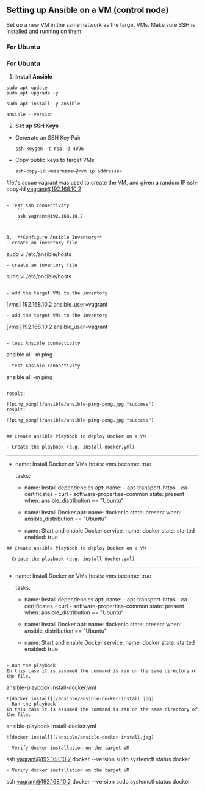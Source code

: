 
## Setting up Ansible on a VM (control node)
Set up a new VM in the same network as the target VMs. Make sure SSH is installed and running on them

### For Ubuntu
### For Ubuntu

1. **Install Ansible**
```
sudo apt update
sudo apt upgrade -y

sudo apt install -y ansible

ansible --version
```


2. **Set up SSH Keys**
- Generate an SSH Key Pair
    ```
    ssh-keygen -t rsa -b 4096
    ```

- Copy public keys to target VMs
    ```
    ssh-copy-id <username>@<vm ip addresse>

#let's assue vagrant was used to create the VM, and given a random IP
ssh-copy-id vagrant@192.168.10.2
```

- Test ssh connectivity
    ```
    ssh vagrant@192.168.10.2
    ```


3.  **Configure Ansible Inventory**
- create an inventory file
```
sudo vi /etc/ansible/hosts
```
- create an inventory file
```
sudo vi /etc/ansible/hosts
```

- add the target VMs to the inventory
```
[vms]
192.168.10.2 ansible_user=vagrant
```
- add the target VMs to the inventory
```
[vms]
192.168.10.2 ansible_user=vagrant
```

- test Ansible connectivity
```
ansible all -m ping
```
- test Ansible connectivity
```
ansible all -m ping
```

result:

![ping_pong](/ansible/ansible-ping-pong.jpg "success")
result:

![ping_pong](/ansible/ansible-ping-pong.jpg "success")


## Create Ansible Playbook to deploy Docker on a VM

- Create the playbook (e.g. install-docker.yml)
```
---
- name: Install Docker on VMs
  hosts: vms
  become: true

  tasks:
    - name: Install dependencies
      apt:
        name:
          - apt-transport-https
          - ca-certificates
          - curl
          - software-properties-common
        state: present
      when: ansible_distribution == "Ubuntu"

    - name: Install Docker
      apt:
        name: docker.io
        state: present
      when: ansible_distribution == "Ubuntu"

    - name: Start and enable Docker
      service:
        name: docker
        state: started
        enabled: true
```
## Create Ansible Playbook to deploy Docker on a VM

- Create the playbook (e.g. install-docker.yml)
```
---
- name: Install Docker on VMs
  hosts: vms
  become: true

  tasks:
    - name: Install dependencies
      apt:
        name:
          - apt-transport-https
          - ca-certificates
          - curl
          - software-properties-common
        state: present
      when: ansible_distribution == "Ubuntu"

    - name: Install Docker
      apt:
        name: docker.io
        state: present
      when: ansible_distribution == "Ubuntu"

    - name: Start and enable Docker
      service:
        name: docker
        state: started
        enabled: true
```

- Run the playbook
In this case it is assumed the command is ran on the same directory of the file.
```
ansible-playbook install-docker.yml
```
![docker install](/ansible/ansible-docker-install.jpg)
- Run the playbook
In this case it is assumed the command is ran on the same directory of the file.
```
ansible-playbook install-docker.yml
```
![docker install](/ansible/ansible-docker-install.jpg)

- Verify docker installation on the target VM
```
ssh vagrant@192.168.10.2
docker --version
sudo systemctl status docker
```
- Verify docker installation on the target VM
```
ssh vagrant@192.168.10.2
docker --version
sudo systemctl status docker
```